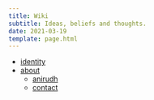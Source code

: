 ```yaml
---
title: Wiki
subtitle: Ideas, beliefs and thoughts.
date: 2021-03-19
template: page.html
---
```


- [identity](/wiki/identity)
- [about](/wiki/about)
  - [anirudh](/wiki/about/anirudh)
  - [contact](/wiki/about/contact)

